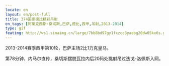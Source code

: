 ```yaml
---
locate: en
layout: en/post-full
title: 374国家德比精彩吊射
en_tags: [阿莱克西斯·桑切斯,巴萨,德比,西甲,吊射,2013-2014]
type: gif
featimg: http://ws1.sinaimg.cn/large/7bb8bd97gy1fxzcc3yaebg20dw05kx6s.gif
---
```


2013-2014赛季西甲第10轮，巴萨主场2比1力克皇马。

第78分钟，内马尔直传，桑切斯摆脱瓦拉内后20码处挑射吊过迭戈-洛佩斯入网。